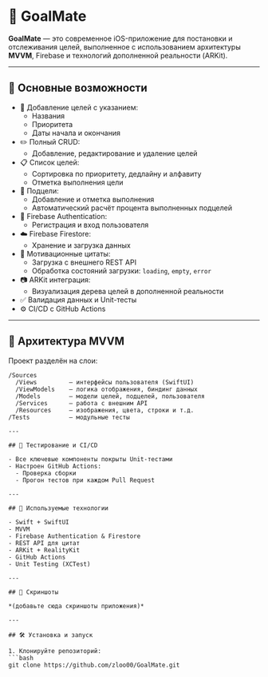 # 🌱 GoalMate

**GoalMate** — это современное iOS-приложение для постановки и отслеживания целей, выполненное с использованием архитектуры **MVVM**, Firebase и технологий дополненной реальности (ARKit).

---

## 🚀 Основные возможности

- 📌 Добавление целей с указанием:
  - Названия
  - Приоритета
  - Даты начала и окончания
- ✏️ Полный CRUD:
  - Добавление, редактирование и удаление целей
- 📋 Список целей:
  - Сортировка по приоритету, дедлайну и алфавиту
  - Отметка выполнения цели
- 🧱 Подцели:
  - Добавление и отметка выполнения
  - Автоматический расчёт процента выполненных подцелей
- 🔐 Firebase Authentication:
  - Регистрация и вход пользователя
- ☁️ Firebase Firestore:
  - Хранение и загрузка данных
- 💬 Мотивационные цитаты:
  - Загрузка с внешнего REST API
  - Обработка состояний загрузки: `loading`, `empty`, `error`
- 📷 ARKit интеграция:
  - Визуализация дерева целей в дополненной реальности
- ✅ Валидация данных и Unit-тесты
- ⚙️ CI/CD с GitHub Actions

---

## 🧠 Архитектура MVVM

Проект разделён на слои:

```plaintext
/Sources
  /Views         — интерфейсы пользователя (SwiftUI)
  /ViewModels    — логика отображения, биндинг данных
  /Models        — модели целей, подцелей, пользователя
  /Services      — работа с внешним API
  /Resources     — изображения, цвета, строки и т.д.
/Tests           — модульные тесты

---

## 🧪 Тестирование и CI/CD

- Все ключевые компоненты покрыты Unit-тестами
- Настроен GitHub Actions:
  - Проверка сборки
  - Прогон тестов при каждом Pull Request

---

## 🧰 Используемые технологии

- Swift + SwiftUI
- MVVM
- Firebase Authentication & Firestore
- REST API для цитат
- ARKit + RealityKit
- GitHub Actions
- Unit Testing (XCTest)

---

## 📱 Скриншоты

*(добавьте сюда скриншоты приложения)*

---

## 🛠 Установка и запуск

1. Клонируйте репозиторий:
```bash
git clone https://github.com/zloo00/GoalMate.git
